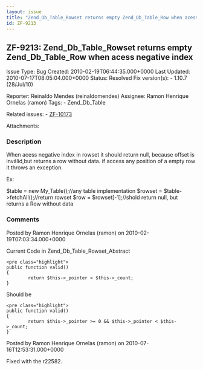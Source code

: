 ```yaml
---
layout: issue
title: "Zend_Db_Table_Rowset returns empty Zend_Db_Table_Row when acess negative index"
id: ZF-9213
---
```


ZF-9213: Zend\_Db\_Table\_Rowset returns empty Zend\_Db\_Table\_Row when acess negative index
---------------------------------------------------------------------------------------------

 Issue Type: Bug Created: 2010-02-19T06:44:35.000+0000 Last Updated: 2010-07-17T08:05:04.000+0000 Status: Resolved Fix version(s): - 1.10.7 (28/Jul/10)
 
 Reporter:  Reinaldo Mendes (reinaldomendes)  Assignee:  Ramon Henrique Ornelas (ramon)  Tags: - Zend\_Db\_Table
 
 Related issues: - [ZF-10173](/issues/browse/ZF-10173)
 
 Attachments: 
### Description

When acess negative index in rowset it should return null, because offset is inválid,but returns a row without data. if access any position of a empty row it throws an exception.

Ex:

$table = new My\_Table();//any table implementation $rowset = $table->fetchAll();//return rowset $row = $rowset[-1];//shold return null, but returns a Row without data

 

 

### Comments

Posted by Ramon Henrique Ornelas (ramon) on 2010-02-19T07:03:34.000+0000

Current Code in Zend\_Db\_Table\_Rowset\_Abstract

 
    <pre class="highlight">
    public function valid()
    {
            return $this->_pointer < $this->_count;
    }


Should be

 
    <pre class="highlight">
    public function valid()
    {
            return $this->_pointer >= 0 && $this->_pointer < $this->_count;
    }


 

 

Posted by Ramon Henrique Ornelas (ramon) on 2010-07-16T12:53:31.000+0000

Fixed with the r22582.

 

 